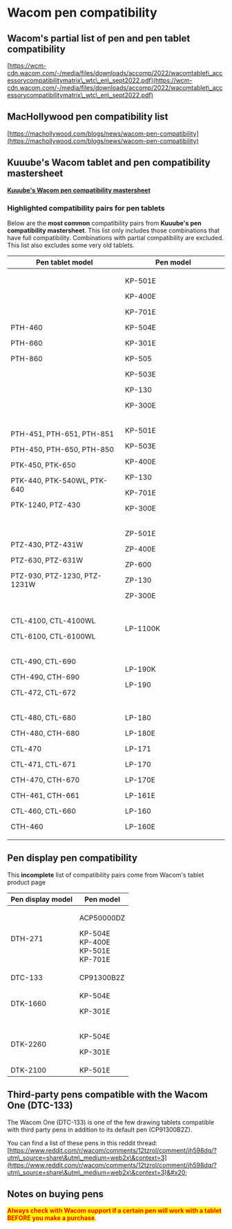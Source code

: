 # Wacom pen compatibility

## Wacom's partial list of pen and pen tablet compatibility

[https://wcm-cdn.wacom.com/-/media/files/downloads/accomp/2022/wacomtablet\_accessorycompatibilitymatrix\_wtc\_en\_sept2022.pdf](https://wcm-cdn.wacom.com/-/media/files/downloads/accomp/2022/wacomtablet\_accessorycompatibilitymatrix\_wtc\_en\_sept2022.pdf)

## **MacHollywood pen compatibility list**&#x20;

[https://machollywood.com/blogs/news/wacom-pen-compatibility](https://machollywood.com/blogs/news/wacom-pen-compatibility)

## Kuuube's Wacom tablet and pen compatibility mastersheet

[**Kuuube's Wacom pen compatibility mastersheet**](../../resources/kuuubes-wacom-pen-compatibility-mastersheet.md)

### Highlighted compatibility pairs for pen tablets

Below are the **most common** compatibility pairs from **Kuuube's pen compatibility mastersheet**. This list only includes those combinations that have full compatibility. Combinations with partial compatibility are excluded. This list also excludes some very old tablets.

<table><thead><tr><th width="370.3333333333333">Pen tablet model</th><th width="336">Pen model</th></tr></thead><tbody><tr><td><p>PTH-460</p><p>PTH-660</p><p>PTH-860</p></td><td><p>KP-501E </p><p>KP-400E </p><p>KP-701E </p><p>KP-504E</p><p>KP-301E</p><p>KP-505</p><p>KP-503E</p><p>KP-130</p><p>KP-300E</p></td></tr><tr><td><p>PTH-451, PTH-651, PTH-851</p><p>PTH-450, PTH-650, PTH-850</p><p>PTK-450, PTK-650 </p><p>PTK-440, PTK-540WL, PTK-640</p><p>PTK-1240, PTZ-430</p></td><td><p>KP-501E</p><p>KP-503E</p><p>KP-400E</p><p>KP-130</p><p>KP-701E</p><p>KP-300E</p></td></tr><tr><td><p>PTZ-430, PTZ-431W</p><p>PTZ-630, PTZ-631W</p><p>PTZ-930, PTZ-1230, PTZ-1231W</p></td><td><p>ZP-501E</p><p>ZP-400E</p><p>ZP-600</p><p>ZP-130</p><p>ZP-300E</p></td></tr><tr><td><p>CTL-4100, CTL-4100WL</p><p>CTL-6100, CTL-6100WL</p></td><td>LP-1100K</td></tr><tr><td><p>CTL-490, CTL-690</p><p>CTH-490, CTH-690</p><p>CTL-472, CTL-672</p></td><td><p>LP-190K</p><p>LP-190</p></td></tr><tr><td><p>CTL-480, CTL-680</p><p>CTH-480, CTH-680</p><p>CTL-470</p><p>CTL-471, CTL-671</p><p>CTH-470, CTH-670</p><p>CTH-461, CTH-661</p><p>CTL-460, CTL-660</p><p>CTH-460</p></td><td><p>LP-180</p><p>LP-180E</p><p>LP-171</p><p>LP-170</p><p>LP-170E</p><p>LP-161E</p><p>LP-160</p><p>LP-160E</p></td></tr></tbody></table>

## Pen display pen compatibility

This **incomplete** list of compatibility pairs come from Wacom's tablet product page

| Pen display model   | Pen model                                                        |
| ------------------- | ---------------------------------------------------------------- |
| DTH-271             | <p>ACP50000DZ</p><p>KP-504E<br>KP-400E<br>KP-501E<br>KP-701E</p> |
| DTC-133             | CP91300B2Z                                                       |
| <p>DTK-1660<br></p> | <p>KP-504E</p><p>KP-301E</p>                                     |
| DTK-2260            | <p>KP-504E</p><p>KP-301E</p>                                     |
| DTK-2100            | KP-501E                                                          |

## Third-party pens compatible with the Wacom One (DTC-133)

The Wacom One (DTC-133) is one of the few drawing tablets compatible with third party pens in addition to its default pen (CP91300B2Z).

You can find a list of these pens in this reddit thread: [https://www.reddit.com/r/wacom/comments/12tzrol/comment/jh598dq/?utm\_source=share\&utm\_medium=web2x\&context=3](https://www.reddit.com/r/wacom/comments/12tzrol/comment/jh598dq/?utm\_source=share\&utm\_medium=web2x\&context=3)&#x20;

## Notes on buying pens

<mark style="color:red;">**Always check with Wacom support if a certain pen will work with a tablet BEFORE you make a purchase**</mark>.
